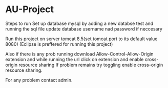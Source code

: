 # AU-Project

Steps to run
Set up database mysql by adding a new databse test and running the sql file
update database username nad password if neccesary

Run this project on server tomcat 8.5(set tomcat port to its default value 8080)
(Eclipse is preffered for running this project)

Also if there is any prob running download Allow-Control-Allow-Origin extension and while running the url click on extension and enable cross-origin resource sharing
If problem remains try toggling enable cross-origin resource sharing.

For any problem contact admin. 
